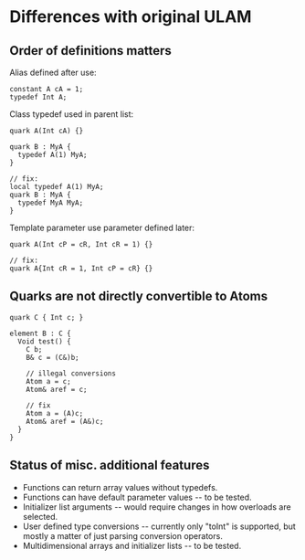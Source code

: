 # Differences with original ULAM

## Order of definitions matters

Alias defined after use:
```
constant A cA = 1;
typedef Int A;
```

Class typedef used in parent list:
```
quark A(Int cA) {}

quark B : MyA {
  typedef A(1) MyA;
}

// fix:
local typedef A(1) MyA;
quark B : MyA {
  typedef MyA MyA;
}
```

Template parameter use parameter defined later:
```
quark A(Int cP = cR, Int cR = 1) {}

// fix:
quark A{Int cR = 1, Int cP = cR} {}
```

## Quarks are not directly convertible to Atoms
```
quark C { Int c; }

element B : C {
  Void test() {
    C b;
    B& c = (C&)b;

    // illegal conversions
    Atom a = c;
    Atom& aref = c;

    // fix
    Atom a = (A)c;
    Atom& aref = (A&)c;
  }
}
```

## Status of misc. additional features

* Functions can return array values without typedefs.
* Functions can have default parameter values -- to be tested.
* Initializer list arguments -- would require changes in how overloads are selected.
* User defined type conversions -- currently only "toInt" is supported, but mostly a matter of just parsing conversion operators.
* Multidimensional arrays and initializer lists -- to be tested.
